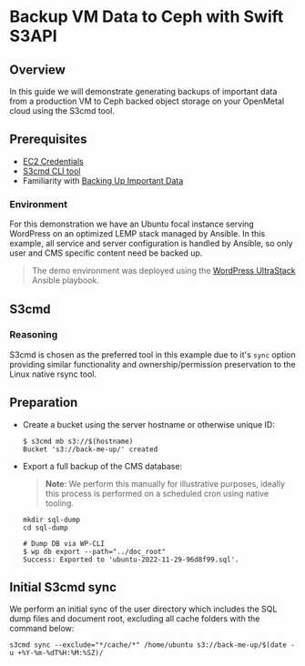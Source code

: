 # Backup VM Data to Ceph with Swift S3API

## Overview

In this guide we will demonstrate generating backups of important data from a
production VM to Ceph backed object storage on your OpenMetal cloud using the
S3cmd tool.

## Prerequisites

- [EC2 Credentials](swift-api-s3.md)
- [S3cmd CLI tool](swift-s3cmd-cli.md)
- Familiarity with [Backing Up Important Data](backing-up-your-data.md)

### Environment

For this demonstration we have an Ubuntu focal instance serving WordPress on an
optimized LEMP stack managed by Ansible. In this example, all service and server
configuration is handled by Ansible, so only user and CMS specific content need
be backed up.

> The demo environment was deployed using the [WordPress UltraStack](https://github.com/inmotionhosting/wordpress-ultrastack-ansible)
> Ansible playbook.

## S3cmd

### Reasoning

S3cmd is chosen as the preferred tool in this example due to it's `sync` option
providing similar functionality and ownership/permission preservation to the
Linux native rsync tool.

## Preparation

- Create a bucket using the server hostname or otherwise unique ID:

    ```shell
    $ s3cmd mb s3://$(hostname)
    Bucket 's3://back-me-up/' created
    ```

- Export a full backup of the CMS database:
  
  > **Note**: We perform this manually for illustrative purposes, ideally this
  > process is performed on a scheduled cron using native tooling.

  ```shell
  mkdir sql-dump
  cd sql-dump

  # Dump DB via WP-CLI
  $ wp db export --path="../doc_root"
  Success: Exported to 'ubuntu-2022-11-29-96d8f99.sql'.
  ```

## Initial S3cmd sync

We perform an initial sync of the user directory which includes the SQL dump
files and document root, excluding all cache folders with the command below:

```shell
s3cmd sync --exclude="*/cache/*" /home/ubuntu s3://back-me-up/$(date -u +%Y-%m-%dT%H:%M:%SZ)/
```

